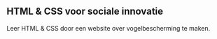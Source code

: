 ## HTML & CSS voor sociale innovatie

Leer HTML & CSS door een website over vogelbescherming te maken.